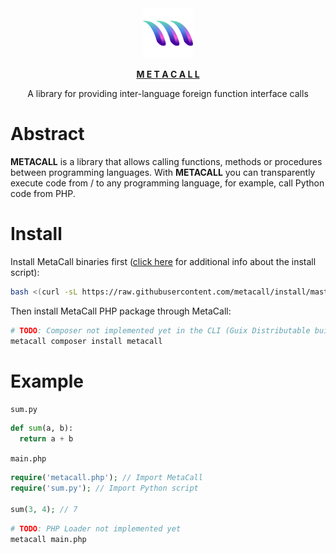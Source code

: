<div align="center">
  <a href="https://metacall.io" target="_blank"><img src="https://raw.githubusercontent.com/metacall/core/master/deploy/images/logo.png" alt="M E T A C A L L" style="max-width:100%; margin: 0 auto;" width="80" height="80">
  <p><b>M E T A C A L L</b></p></a>
  <p>A library for providing inter-language foreign function interface calls</p>
</div>

# Abstract

**METACALL** is a library that allows calling functions, methods or procedures between programming languages. With **METACALL** you can transparently execute code from / to any programming language, for example, call Python code from PHP.

# Install

Install MetaCall binaries first ([click here](https://github.com/metacall/install) for additional info about the install script):
```bash
bash <(curl -sL https://raw.githubusercontent.com/metacall/install/master/install.sh)
```

Then install MetaCall PHP package through MetaCall:
```bash
# TODO: Composer not implemented yet in the CLI (Guix Distributable builds)
metacall composer install metacall
```

# Example

`sum.py`
``` python
def sum(a, b):
  return a + b
```

`main.php`
``` php
require('metacall.php'); // Import MetaCall
require('sum.py'); // Import Python script

sum(3, 4); // 7
```

``` sh
# TODO: PHP Loader not implemented yet
metacall main.php
```
